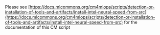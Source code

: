 Please see [https://docs.mlcommons.org/cm4mlops/scripts/detection-or-installation-of-tools-and-artifacts/install-intel-neural-speed-from-src](https://docs.mlcommons.org/cm4mlops/scripts/detection-or-installation-of-tools-and-artifacts/install-intel-neural-speed-from-src) for the documentation of this CM script

